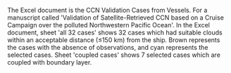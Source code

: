 The Excel document is the CCN Validation Cases from Vessels. 
For a manuscript called 'Validation of Satellite-Retrieved CCN based on a Cruise Campaign over the polluted Northwestern Pacific Ocean'.
In the Excel document, sheet 'all 32 cases' shows 32 cases which had suitable clouds within an acceptable distance (≤150 km) from the ship.
Brown represents the cases with the absence of observations, and cyan represents the selected cases.
Sheet 'coupled cases' shows 7 selected cases which are coupled with boundary layer.
